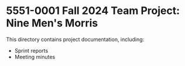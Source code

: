 # 5551-0001 Fall 2024 Team Project: Nine Men's Morris

This directory contains project documentation, including:

* Sprint reports
* Meeting minutes
